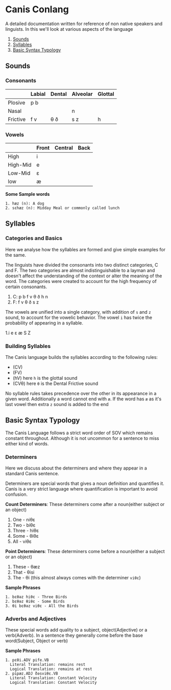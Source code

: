 # Canis Conlang

A detailed documentation written for reference of non native speakers and linguists. In this we'll look at various aspects of the language
1. [Sounds](#sounds)
2. [Syllables](#syllables)
3. [Basic Syntax Typology](#basic-syntax-typology)

## Sounds

### Consonants

|   |  Labial  |Dental|Alveolar|Glottal|
|---|---|---|---|---|
|Plosive   |p b   |   |   |   |
|Nasal   |   |   |n   |   |
|Frictive   |f v   |θ ð   |s z   |h   |

### Vowels

|   |Front   |Central   |Back   |
|---|---|---|---|
|High   |i   |   |   |
|High-Mid   |e   |   |   |
|Low-Mid   |ɛ   |   |   |
|low   |æ   |   |   |

**Some Sample words**
```
1. hæz (n): A dog
2. sɛhæz (n): Midday Meal or commonly called lunch
```
## Syllables

### Categories and Basics

Here we analyse how the syllables are formed and give simple examples for the same.

The linguists have divided the consonants into two distinct categories, C and F. The two categories are almost indistinguishable to a layman and doesn't affect the understanding of the context or alter the meaning of the word. The categories were created to account for the high frequency of certain consonants.

1. C: p b f v θ ð h n
2. F: f v θ ð s z

The vowels are unified into a single category, with addition of `s` and `z` sound, to account for the vowelic behavior. The vowel `i` has twice the probability of appearing in a syllable.

1.i e ɛ æ S Z

### Building Syllables

The Canis language builds the syllables according to the following rules:

* (CV)
* (FV)
* (hV) here `h` is the glottal sound
* (CVθ) here `θ` is the Dental Frictive sound

No syllable rules takes precedence over the other in its appearance in a given word. Additionally a word cannot end with `æ`. If the word has `æ` as it's last vowel then extra `z` sound is added to the end

## Basic Syntax Typology

The Canis Language follows a strict word order of SOV which remains constant throughout. Although it is not uncommon for a sentence to miss either kind of words.

### Determiners

Here we discuss about the determiners and where they appear in a standard Canis sentence.

Determiners are special words that gives a noun definition and quantifies it. Canis is a very strict language where quantification is important to avoid confusion.

**Count Determiners**: These determiners come after a noun(either subject or an object)

1. One - niθɛ
2. Two -  biθɛ
3. Three -  hiθɛ
4. Some -  θiθɛ
5. All - viθɛ

**Point Determiners**: These determiners come before a noun(either a subject or an object)

1. These - θæz 
2. That - θisi
3. The - θi (this almost always comes with the determiner `viθɛ`)

**Sample Phrases**

```
1. bɛθəz hiθɛ - Three Birds
2. bɛθəz θiθɛ - Some Birds
3. θi bɛθəz viθɛ - All the Birds
```

### Adverbs and Adjectives

These special words add quality to a subject, object(Adjective) or a verb(Adverb). In a sentence they generally come before the base word(Subject, Object or verb)

**Sample Phrases**
```
1. pɛθi.ADV pife.VB
  Literal Translation: remains rest
  Logical Translation: remains at rest
2. pipæz.ADJ ðəsviθɛ.VB
  Literal Translation: Constant Velocity
  Logical Translation: Constant Velocity
```
